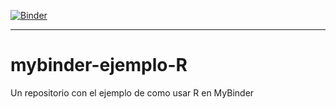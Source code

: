 [![Binder](https://mybinder.org/badge_logo.svg)](https://mybinder.org/v2/gh/tacos-de-datos/mybinder-ejemplo-R/master?urlpath=rstudio)
***
# mybinder-ejemplo-R
Un repositorio con el ejemplo de como usar R en MyBinder
